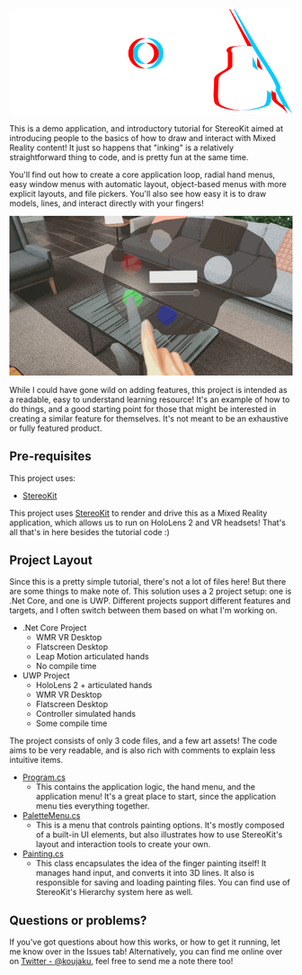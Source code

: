 ![](Assets/StereoKitInkLight.png)

This is a demo application, and introductory tutorial for StereoKit aimed at introducing people to the basics of how to draw and interact with Mixed Reality content! It just so happens that "inking" is a relatively straightforward thing to code, and is pretty fun at the same time.

You'll find out how to create a core application loop, radial hand menus, easy window menus with automatic layout, object-based menus with more explicit layouts, and file pickers. You'll also see how easy it is to draw models, lines, and interact directly with your fingers!

![](Docs/SKPaintTutorial.png)

While I could have gone wild on adding features, this project is intended as a readable, easy to understand learning resource! It's an example of how to do things, and a good starting point for those that might be interested in creating a similar feature for themselves. It's not meant to be an exhaustive or fully featured product.

## Pre-requisites

This project uses:
- [StereoKit](https://stereokit.net/Pages/Guides/Getting-Started.html)

This project uses [StereoKit](https://stereokit.net/) to render and drive this as a Mixed Reality application, which allows us to run on HoloLens 2 and VR headsets! That's all that's in here besides the tutorial code :)

## Project Layout

Since this is a pretty simple tutorial, there's not a lot of files here! But there are some things to make note of. This solution uses a 2 project setup: one is .Net Core, and one is UWP. Different projects support different features and targets, and I often switch between them based on what I'm working on.

- .Net Core Project
  - WMR VR Desktop
  - Flatscreen Desktop
  - Leap Motion articulated hands
  - No compile time
- UWP Project
  - HoloLens 2 + articulated hands
  - WMR VR Desktop
  - Flatscreen Desktop
  - Controller simulated hands
  - Some compile time

The project consists of only 3 code files, and a few art assets! The code aims to be very readable, and is also rich with comments to explain less intuitive items.

- [Program.cs](Program.cs)
  - This contains the application logic, the hand menu, and the application menu! It's a great place to start, since the application menu ties everything together.
- [PaletteMenu.cs](PaletteMenu.cs)
  - This is a menu that controls painting options. It's mostly composed of a built-in UI elements, but also illustrates how to use StereoKit's layout and interaction tools to create your own.
- [Painting.cs](Painting.cs)
  - This class encapsulates the idea of the finger painting itself! It manages hand input, and converts it into 3D lines. It also is responsible for saving and loading painting files. You can find use of StereoKit's Hierarchy system here as well.

## Questions or problems?

If you've got questions about how this works, or how to get it running, let me know over in the Issues tab! Alternatively, you can find me online over on [Twitter - @koujaku](https://twitter.com/koujaku), feel free to send me a note there too!
